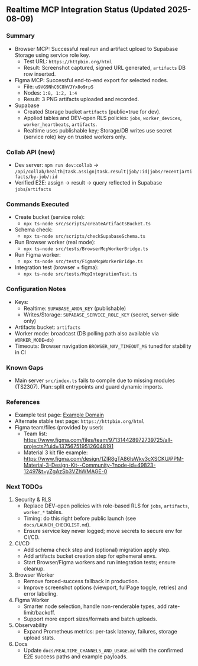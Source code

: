 ## Realtime MCP Integration Status (Updated 2025-08-09)

### Summary
- Browser MCP: Successful real run and artifact upload to Supabase Storage using service role key.
  - Test URL: `https://httpbin.org/html`
  - Result: Screenshot captured, signed URL generated, `artifacts` DB row inserted.
- Figma MCP: Successful end-to-end export for selected nodes.
  - File: `u9VG9NhC6C8hVJYx8o9rpS`
  - Nodes: `1:8, 1:2, 1:4`
  - Result: 3 PNG artifacts uploaded and recorded.
- Supabase
  - Created Storage bucket `artifacts` (public=true for dev).
  - Applied tables and DEV-open RLS policies: `jobs`, `worker_devices`, `worker_heartbeats`, `artifacts`.
  - Realtime uses publishable key; Storage/DB writes use secret (service role) key on trusted workers only.

### Collab API (new)
- Dev server: `npm run dev:collab` → `/api/collab/health|task.assign|task.result|job/:id|jobs/recent|artifacts/by-job/:id`
- Verified E2E: assign → result → query reflected in Supabase `jobs`/`artifacts`

### Commands Executed
- Create bucket (service role):
  - `npx ts-node src/scripts/createArtifactsBucket.ts`
- Schema check:
  - `npx ts-node src/scripts/checkSupabaseSchema.ts`
- Run Browser worker (real mode):
  - `npx ts-node src/tests/BrowserMcpWorkerBridge.ts`
- Run Figma worker:
  - `npx ts-node src/tests/FigmaMcpWorkerBridge.ts`
- Integration test (browser + figma):
  - `npx ts-node src/tests/McpIntegrationTest.ts`

### Configuration Notes
- Keys:
  - Realtime: `SUPABASE_ANON_KEY` (publishable)
  - Writes/Storage: `SUPABASE_SERVICE_ROLE_KEY` (secret, server-side only)
- Artifacts bucket: `artifacts`
- Worker mode: broadcast (DB polling path also available via `WORKER_MODE=db`)
- Timeouts: Browser navigation `BROWSER_NAV_TIMEOUT_MS` tuned for stability in CI

### Known Gaps
- Main server `src/index.ts` fails to compile due to missing modules (TS2307). Plan: split entrypoints and guard dynamic imports.

### References
- Example test page: [Example Domain](https://example.com/)
- Alternate stable test page: `https://httpbin.org/html`
- Figma team/files (provided by user):
  - Team list: https://www.figma.com/files/team/971314428972739725/all-projects?fuid=1375675195126048191
  - Material 3 kit file example: https://www.figma.com/design/1ZlR8gTA86lsWkv3cXSCKU/PPM-Material-3-Design-Kit--Community-?node-id=49823-12497&t=yZgAzSb3VZhWMAGE-0

### Next TODOs
1) Security & RLS
   - Replace DEV-open policies with role-based RLS for `jobs`, `artifacts`, `worker_*` tables.
   - Timing: do this right before public launch (see `docs/LAUNCH_CHECKLIST.md`).
   - Ensure service key never logged; move secrets to secure env for CI/CD.
2) CI/CD
   - Add schema check step and (optional) migration apply step.
   - Add artifacts bucket creation step for ephemeral envs.
   - Start Browser/Figma workers and run integration tests; ensure cleanup.
3) Browser Worker
   - Remove forced-success fallback in production.
   - Improve screenshot options (viewport, fullPage toggle, retries) and error labeling.
4) Figma Worker
   - Smarter node selection, handle non-renderable types, add rate-limit/backoff.
   - Support more export sizes/formats and batch uploads.
5) Observability
   - Expand Prometheus metrics: per-task latency, failures, storage upload stats.
6) Docs
   - Update `docs/REALTIME_CHANNELS_AND_USAGE.md` with the confirmed E2E success paths and example payloads.


